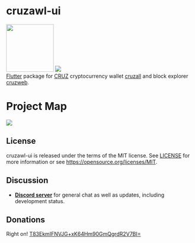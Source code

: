 # cruzawl-ui 
<img width=128 src="https://www.greenappers.com/cruzall/en/assets/cruzbit.png" /> <img src="https://www.greenappers.com/cruzall/en/assets/icon.png"/><br/> [Flutter](https://flutter.dev/) package for [CRUZ](https://github.com/cruzbit/cruzbit) cryptocurrency wallet [cruzall](https://github.com/GreenAppers/cruzall) and block explorer [cruzweb](https://github.com/GreenAppers/cruzweb).

# Project Map
<img src="https://www.greenappers.com/cruzawl/diagram.svg" />

## License

cruzawl-ui is released under the terms of the MIT license. See [LICENSE](https://github.com/GreenAppers/cruzawl-ui/blob/master/LICENSE) for more information or see https://opensource.org/licenses/MIT.

## Discussion

* **[Discord server](https://discord.gg/MRrEHYw)** for general chat as well as updates, including development status.

## Donations

Right on!  [T83EkmIFNVJG+xK64Hm90GmQgrdR2V7BI=](https://www.cruzbase.com/#/address/RWEgB+NQs/T83EkmIFNVJG+xK64Hm90GmQgrdR2V7BI=)

